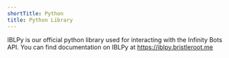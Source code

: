 ```yaml
---
shortTitle: Python
title: Python Library
---
```


IBLPy is our official python library used for interacting with the Infinity Bots API. You can find documentation on IBLPy at https://iblpy.bristleroot.me
